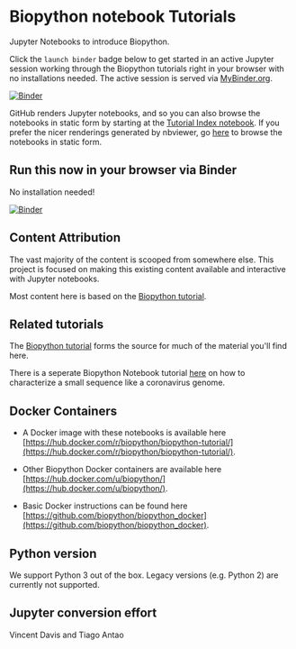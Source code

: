 Biopython notebook Tutorials
============================

Jupyter Notebooks to introduce Biopython.

Click the `launch binder` badge below to get started in an active Jupyter session working through the Biopython tutorials right in your browser with no installations needed. The active session is served via [MyBinder.org](http://mybinder.org).

[![Binder](https://mybinder.org/badge_logo.svg)](https://mybinder.org/v2/gh/tiagoantao/biopython-notebook/master?filepath=notebooks%2F00%20-%20Tutorial%20-%20Index.ipynb)

GitHub renders Jupyter notebooks, and so you can also browse the notebooks in static form by starting at the [Tutorial Index notebook](00%20-%20Tutorial%20-%20Index.ipynb). If you prefer the nicer renderings generated by nbviewer, go [here](https://nbviewer.jupyter.org/github/tiagoantao/biopython-notebook/blob/master/notebooks/00%20-%20Tutorial%20-%20Index.ipynb) to browse the notebooks in static form.



Run this now in your browser via Binder
---------------------------------------

No installation needed!

[![Binder](https://mybinder.org/badge_logo.svg)](https://mybinder.org/v2/gh/tiagoantao/biopython-notebook/master?filepath=notebooks%2F00%20-%20Tutorial%20-%20Index.ipynb)


Content Attribution 
-------------------

The vast majority of the content is scooped from somewhere else. This project is focused on making this existing content available and interactive with Jupyter notebooks.

Most content here is based on the [Biopython tutorial](http://biopython.org/DIST/docs/tutorial/Tutorial.html).

Related tutorials
-----------------

The [Biopython tutorial](http://biopython.org/DIST/docs/tutorial/Tutorial.html) forms the source for much of the material you'll find here.

There is a seperate Biopython Notebook tutorial [here](https://github.com/chris-rands/biopython-coronavirus) on how to characterize a small sequence like a coronavirus genome.

Docker Containers
-----------------

- A Docker image with these notebooks is available here
[https://hub.docker.com/r/biopython/biopython-tutorial/](https://hub.docker.com/r/biopython/biopython-tutorial/).

- Other Biopython Docker containers are available here [https://hub.docker.com/u/biopython/](https://hub.docker.com/u/biopython/).

- Basic Docker instructions can be found here [https://github.com/biopython/biopython_docker](https://github.com/biopython/biopython_docker).


Python version
--------------

We support Python 3 out of the box. Legacy versions (e.g. Python 2) are
currently not supported.


Jupyter conversion effort
-------------------------

Vincent Davis and Tiago Antao
